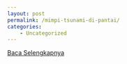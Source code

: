 ```yaml
---
layout: post
permalink: /mimpi-tsunami-di-pantai/
categories:
    - Uncategorized
---
```


[Baca Selengkapnya](/04)